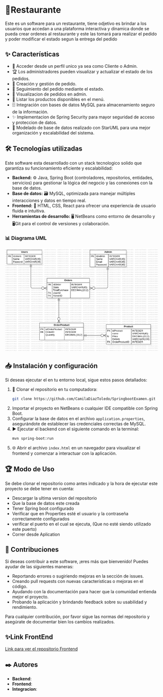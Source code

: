 # 🚀Restaurante

Este es un software para un restaurante, tiene odjetivo es brindar a los usuarios que accedan a una plataforma interactiva y dinamica donde se pueda crear ordenes al restaurante
y este las tomará para realizar el pedido y poder modificar el estado segun la entrega del pedido


## ✨ Características
- 🎨 Acceder desde un perfil unico ya sea como Cliente o Admin.
- 🏆 Los administradores pueden visualizar y actualizar el estado de los pedidos.
- 📢 Creación y gestión de pedido.
- 👥 Seguimiento del pedido mediante el estado.
- 🔎 Visualizacion de pedidos en admin.
- 🔎 Listar los productos disponibles en el menú.
- 🗄️ Integración con bases de datos MySQL para almacenamiento seguro de la información.
- ✨ Implementacion de Spring Security para mayor seguridad de acceso y proteccion de datos.
- 📌 Modelado de base de datos realizado con StarUML para una mejor organización y escalabilidad del sistema.

## 🛠️ Tecnologías utilizadas
Este software esta desarrollado con un stack tecnologico solido que garantiza su funcionamiento eficiente y escalabilidad:

- **Backend:** ⚙️ Java, Spring Boot (controladores, repositorios, entidades, servicios) para gestionar la lógica del negocio y las conexiones con la base de datos.
- **Base de datos:** 🗃️ MySQL, optimizada para manejar múltiples interacciones y datos en tiempo real.
- **Frontend:** 🎨 HTML, CSS, React para ofrecer una experiencia de usuario fluida e intuitiva.
- **Herramientas de desarrollo:** 🖥️ NetBeans como entorno de desarrollo y 🖥️Git para el control de versiones y colaboración.
### 📊 Diagrama UML


![Diagrama UML](ER_DiagramRes.png)


## 📥 Instalación y configuración
Si deseas ejecutar el  en tu entorno local, sigue estos pasos detallados:

1. 📌 Clonar el repositorio en tu computadora:
   ```sh
   git clone https://github.com/CamilaDiazToledo/SpringbootExamen.git
   ```
2.  Importar el proyecto en NetBeans o cualquier IDE compatible con Spring Boot.
3.  Configurar la base de datos en el archivo `application.properties`, asegurándote de establecer las credenciales correctas de MySQL.
4. ▶️ Ejecutar el backend con el siguiente comando en la terminal:
   ```sh
   mvn spring-boot:run
   ```
5. 🌐 Abrir el archivo `index.html` en un navegador para visualizar el frontend y comenzar a interactuar con la aplicación.

## 🏆 Modo de Uso
Se debe clonar el repositorio como antes indicado y la hora de ejecutar este proyecto se debe tener en cuenta:
 - Descargar la ultima version del repositorio
 - Que la base de datos este creada
 - Tener Spring boot configurado
 - Verificar que en Properties esté el usuario y la contraseña correctamente configurados
 - verificar el puerto en el cual se ejecuta, (Que no esté siendo utilizado este puerto) 
 - Correr desde Aplication

## 🤝 Contribuciones
Si deseas contribuir a este software, ¡eres más que bienvenido! Puedes ayudar de las siguientes maneras:

- Reportando errores o sugiriendo mejoras en la sección de issues.
- Creando pull requests con nuevas características o mejoras en el código.
- Ayudando con la documentación para hacer que la comunidad entienda mejor el proyecto.
- Probando la aplicación y brindando feedback sobre su usabilidad y rendimiento.

Para cualquier contribución, por favor sigue las normas del repositorio y asegúrate de documentar bien los cambios realizados.


## ✨Link FrontEnd
[Link para ver el repositorio Frontend](https://github.com/Adrian-ortiz0/frontend_restaurant)



## ✒️ Autores
- **Backend**: 
- **Frontend**:
- **Integracion**:





















